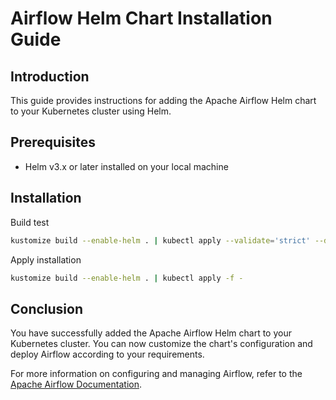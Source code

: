 # Airflow Helm Chart Installation Guide

## Introduction

This guide provides instructions for adding the Apache Airflow Helm chart to your Kubernetes cluster using Helm.

## Prerequisites

- Helm v3.x or later installed on your local machine

## Installation

Build test

```bash
kustomize build --enable-helm . | kubectl apply --validate='strict' --dry-run='client' -f -
```

Apply installation

```bash
kustomize build --enable-helm . | kubectl apply -f -
```

## Conclusion

You have successfully added the Apache Airflow Helm chart to your Kubernetes cluster. You can now customize the chart's configuration and deploy Airflow according to your requirements.

For more information on configuring and managing Airflow, refer to the [Apache Airflow Documentation](https://airflow.apache.org/docs/apache-airflow/stable/start/index.html).
